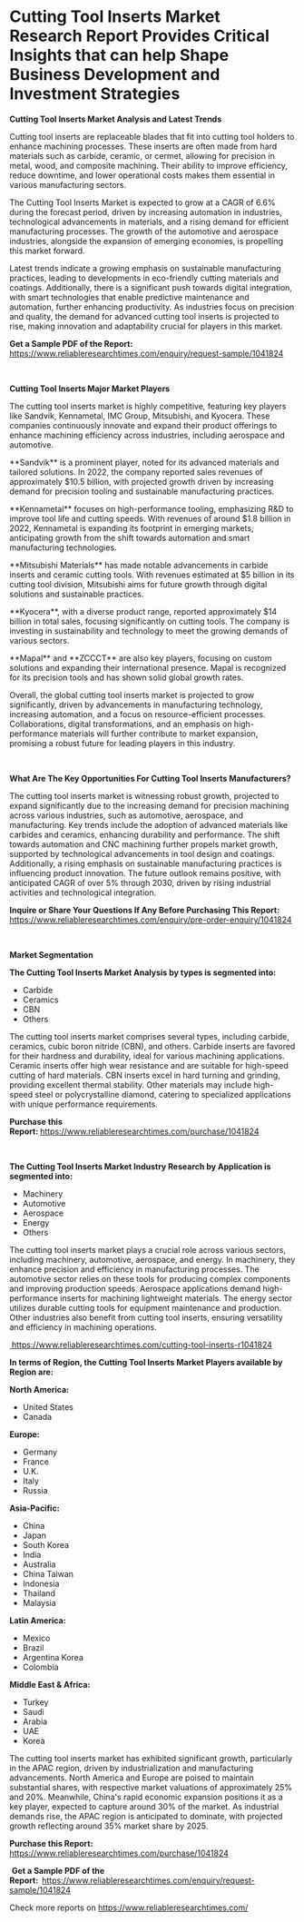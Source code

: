 <p><h1>Cutting Tool Inserts Market Research Report Provides Critical Insights that can help Shape Business Development and Investment Strategies</h1></p><p><strong>Cutting Tool Inserts Market Analysis and Latest Trends</strong></p>
<p><p>Cutting tool inserts are replaceable blades that fit into cutting tool holders to enhance machining processes. These inserts are often made from hard materials such as carbide, ceramic, or cermet, allowing for precision in metal, wood, and composite machining. Their ability to improve efficiency, reduce downtime, and lower operational costs makes them essential in various manufacturing sectors.</p><p>The Cutting Tool Inserts Market is expected to grow at a CAGR of 6.6% during the forecast period, driven by increasing automation in industries, technological advancements in materials, and a rising demand for efficient manufacturing processes. The growth of the automotive and aerospace industries, alongside the expansion of emerging economies, is propelling this market forward. </p><p>Latest trends indicate a growing emphasis on sustainable manufacturing practices, leading to developments in eco-friendly cutting materials and coatings. Additionally, there is a significant push towards digital integration, with smart technologies that enable predictive maintenance and automation, further enhancing productivity. As industries focus on precision and quality, the demand for advanced cutting tool inserts is projected to rise, making innovation and adaptability crucial for players in this market.</p></p>
<p><strong>Get a Sample PDF of the Report:&nbsp;</strong> <a href="https://www.reliableresearchtimes.com/enquiry/request-sample/1041824?utm_campaign=2181&utm_medium=2&utm_source=Github&utm_content=ia&utm_term=31012025&utm_id=cutting-tool-inserts">https://www.reliableresearchtimes.com/enquiry/request-sample/1041824</a></p>
<p>&nbsp;</p>
<p><strong>Cutting Tool Inserts Major Market Players</strong></p>
<p><p>The cutting tool inserts market is highly competitive, featuring key players like Sandvik, Kennametal, IMC Group, Mitsubishi, and Kyocera. These companies continuously innovate and expand their product offerings to enhance machining efficiency across industries, including aerospace and automotive.</p><p>**Sandvik** is a prominent player, noted for its advanced materials and tailored solutions. In 2022, the company reported sales revenues of approximately $10.5 billion, with projected growth driven by increasing demand for precision tooling and sustainable manufacturing practices.</p><p>**Kennametal** focuses on high-performance tooling, emphasizing R&D to improve tool life and cutting speeds. With revenues of around $1.8 billion in 2022, Kennametal is expanding its footprint in emerging markets, anticipating growth from the shift towards automation and smart manufacturing technologies.</p><p>**Mitsubishi Materials** has made notable advancements in carbide inserts and ceramic cutting tools. With revenues estimated at $5 billion in its cutting tool division, Mitsubishi aims for future growth through digital solutions and sustainable practices.</p><p>**Kyocera**, with a diverse product range, reported approximately $14 billion in total sales, focusing significantly on cutting tools. The company is investing in sustainability and technology to meet the growing demands of various sectors.</p><p>**Mapal** and **ZCCCT** are also key players, focusing on custom solutions and expanding their international presence. Mapal is recognized for its precision tools and has shown solid global growth rates.</p><p>Overall, the global cutting tool inserts market is projected to grow significantly, driven by advancements in manufacturing technology, increasing automation, and a focus on resource-efficient processes. Collaborations, digital transformations, and an emphasis on high-performance materials will further contribute to market expansion, promising a robust future for leading players in this industry.</p></p>
<p>&nbsp;</p>
<p><strong>What Are The Key Opportunities For Cutting Tool Inserts Manufacturers?</strong></p>
<p><p>The cutting tool inserts market is witnessing robust growth, projected to expand significantly due to the increasing demand for precision machining across various industries, such as automotive, aerospace, and manufacturing. Key trends include the adoption of advanced materials like carbides and ceramics, enhancing durability and performance. The shift towards automation and CNC machining further propels market growth, supported by technological advancements in tool design and coatings. Additionally, a rising emphasis on sustainable manufacturing practices is influencing product innovation. The future outlook remains positive, with anticipated CAGR of over 5% through 2030, driven by rising industrial activities and technological integration.</p></p>
<p><strong>Inquire or Share Your Questions If Any Before Purchasing This Report:</strong> <a href="https://www.reliableresearchtimes.com/enquiry/pre-order-enquiry/1041824?utm_campaign=2181&utm_medium=2&utm_source=Github&utm_content=ia&utm_term=31012025&utm_id=cutting-tool-inserts">https://www.reliableresearchtimes.com/enquiry/pre-order-enquiry/1041824</a></p>
<p>&nbsp;</p>
<p><strong>Market Segmentation</strong></p>
<p><strong>The Cutting Tool Inserts Market Analysis by types is segmented into:</strong></p>
<p><ul><li>Carbide</li><li>Ceramics</li><li>CBN</li><li>Others</li></ul></p>
<p><p>The cutting tool inserts market comprises several types, including carbide, ceramics, cubic boron nitride (CBN), and others. Carbide inserts are favored for their hardness and durability, ideal for various machining applications. Ceramic inserts offer high wear resistance and are suitable for high-speed cutting of hard materials. CBN inserts excel in hard turning and grinding, providing excellent thermal stability. Other materials may include high-speed steel or polycrystalline diamond, catering to specialized applications with unique performance requirements.</p></p>
<p><strong>Purchase this Report:&nbsp;</strong><a href="https://www.reliableresearchtimes.com/purchase/1041824?utm_campaign=2181&utm_medium=2&utm_source=Github&utm_content=ia&utm_term=31012025&utm_id=cutting-tool-inserts">https://www.reliableresearchtimes.com/purchase/1041824</a></p>
<p>&nbsp;</p>
<p><strong>The Cutting Tool Inserts Market Industry Research by Application is segmented into:</strong></p>
<p><ul><li>Machinery</li><li>Automotive</li><li>Aerospace</li><li>Energy</li><li>Others</li></ul></p>
<p><p>The cutting tool inserts market plays a crucial role across various sectors, including machinery, automotive, aerospace, and energy. In machinery, they enhance precision and efficiency in manufacturing processes. The automotive sector relies on these tools for producing complex components and improving production speeds. Aerospace applications demand high-performance inserts for machining lightweight materials. The energy sector utilizes durable cutting tools for equipment maintenance and production. Other industries also benefit from cutting tool inserts, ensuring versatility and efficiency in machining operations.</p></p>
<p><a href="https://www.reliableresearchtimes.com/cutting-tool-inserts-r1041824?utm_campaign=2181&utm_medium=2&utm_source=Github&utm_content=ia&utm_term=31012025&utm_id=cutting-tool-inserts">&nbsp;https://www.reliableresearchtimes.com/cutting-tool-inserts-r1041824</a></p>
<p><strong>In terms of Region, the Cutting Tool Inserts Market Players available by Region are:</strong></p>
<p>
    <p> <strong> North America: </strong>
        <ul>
            <li>United States</li>
            <li>Canada</li>
        </ul>
        </p> 
    <p> <strong> Europe: </strong>
        <ul>
            <li>Germany</li>
            <li>France</li>
            <li>U.K.</li>
            <li>Italy</li>
            <li>Russia</li>
        </ul>
        </p> 
    <p> <strong> Asia-Pacific: </strong>
        <ul>
            <li>China</li>
            <li>Japan</li>
            <li>South Korea</li>
            <li>India</li>
            <li>Australia</li>
            <li>China Taiwan</li>
            <li>Indonesia</li>
            <li>Thailand</li>
            <li>Malaysia</li>
        </ul>
        </p> 
    <p> <strong> Latin America: </strong>
        <ul>
            <li>Mexico</li>
            <li>Brazil</li>
            <li>Argentina Korea</li>
            <li>Colombia</li>
        </ul>
        </p> 
    <p> <strong> Middle East & Africa: </strong>
        <ul>
            <li>Turkey</li>
            <li>Saudi</li>
            <li>Arabia</li>
            <li>UAE</li>
            <li>Korea</li>
        </ul>
    </p>
    </p>
<p><p>The cutting tool inserts market has exhibited significant growth, particularly in the APAC region, driven by industrialization and manufacturing advancements. North America and Europe are poised to maintain substantial shares, with respective market valuations of approximately 25% and 20%. Meanwhile, China's rapid economic expansion positions it as a key player, expected to capture around 30% of the market. As industrial demands rise, the APAC region is anticipated to dominate, with projected growth reflecting around 35% market share by 2025.</p></p>
<p><strong>Purchase this Report: </strong><a href="https://www.reliableresearchtimes.com/purchase/1041824?utm_campaign=2181&utm_medium=2&utm_source=Github&utm_content=ia&utm_term=31012025&utm_id=cutting-tool-inserts">https://www.reliableresearchtimes.com/purchase/1041824</a></p>
<p>&nbsp;<strong>Get a Sample PDF of the Report:&nbsp;&nbsp;</strong><a href="https://www.reliableresearchtimes.com/enquiry/request-sample/1041824?utm_campaign=2181&utm_medium=2&utm_source=Github&utm_content=ia&utm_term=31012025&utm_id=cutting-tool-inserts">https://www.reliableresearchtimes.com/enquiry/request-sample/1041824</a></p>
<p><strong></strong></p>
<p>Check more reports on <a href="https://www.reliableresearchtimes.com/?utm_campaign=2181&utm_medium=2&utm_source=Github&utm_content=ia&utm_term=31012025&utm_id=cutting-tool-inserts">https://www.reliableresearchtimes.com/</a></p>